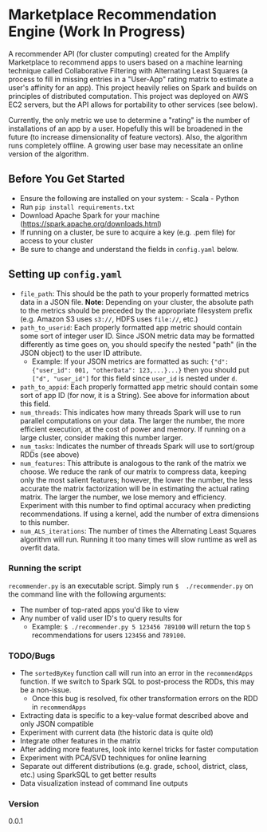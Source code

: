 # Marketplace Recommendation Engine (Work In Progress)

A recommender API (for cluster computing) created for the Amplify Marketplace to recommend apps to users based on a machine learning technique called Collaborative Filtering with Alternating Least Squares (a process to fill in missing entries in a "User-App" rating matrix to estimate a user's affinity for an app). This project heavily relies on Spark and builds on principles of distributed computation. This project was deployed on AWS EC2 servers, but the API allows for portability to other services (see below).

Currently, the only metric we use to determine a "rating" is the number of installations of an app by a user. Hopefully this will be broadened in the future (to increase dimensionality of feature vectors). Also, the algorithm runs completely offline. A growing user base may necessitate an online version of the algorithm.

## Before You Get Started
 - Ensure the following are installed on your system:
       - Scala
       - Python
 - Run `pip install requirements.txt`
 - Download Apache Spark for your machine (https://spark.apache.org/downloads.html)
 - If running on a cluster, be sure to acquire a key (e.g. .pem file) for access to your cluster
 - Be sure to change and understand the fields in `config.yaml` below.

## Setting up `config.yaml`
- `file_path`: This should be the path to your properly formatted metrics data in a JSON file. **Note**: Depending on your cluster, the absolute path to the metrics should be preceded by the appropriate filesystem prefix (e.g. Amazon S3 uses `s3://`, HDFS uses `file://`, etc.)
- `path_to_userid`: Each properly formatted app metric should contain some sort of integer user ID. Since JSON metric data may be formatted differently as time goes on, you should specify the nested "path" (in the JSON object) to the user ID attribute.
    - Example: If your JSON metrics are formatted as such:
 `{"d":{"user_id": 001, "otherData": 123,...}...}` then you should put `["d", "user_id"]` for this field since `user_id` is nested under `d`.
- `path_to_appid`: Each properly formatted app metric should contain some sort of app ID (for now, it is a String). See above for information about this field.
- `num_threads`: This indicates how many threads Spark will use to run parallel computations on your data. The larger the number, the more efficient execution, at the cost of power and memory. If running on a large cluster, consider making this number larger.
- `num_tasks`: Indicates the number of threads Spark will use to sort/group RDDs (see above)
- `num_features`: This attribute is analogous to the rank of the matrix we choose. We reduce the rank of our matrix to compress data, keeping only the most salient features; however, the lower the number, the less accurate the matrix factorization will be in estimating the actual rating matrix. The larger the number, we lose memory and efficiency. Experiment with this number to find optimal accuracy when predicting recommendations. If using a kernel, add the number of extra dimensions to this number.
- `num_ALS_iterations`: The number of times the Alternating Least Squares algorithm will run. Running it too many times will slow runtime as well as overfit data.
### Running the script
`recommender.py` is an executable script. Simply run `$  ./recommender.py` on the command line with the following arguments:
- The number of top-rated apps you'd like to view
- Any number of valid user ID's to query results for
    * Example: `$ ./recommender.py 5 123456 789100` will return the top `5` recommendations for users `123456` and `789100`.
### TODO/Bugs
- The `sortedByKey` function call will run into an error in the `recommendApps` function. If we switch to Spark SQL to post-process the RDDs, this may be a non-issue.
    - Once this bug is resolved, fix other transformation errors on the RDD in `recommendApps`
- Extracting data is specific to a key-value format described above and only JSON compatible
- Experiment with current data (the historic data is quite old)
- Integrate other features in the matrix
- After adding more features, look into kernel tricks for faster computation
- Experiment with PCA/SVD techniques for online learning
- Separate out different distributions (e.g. grade, school, district, class, etc.) using SparkSQL to get better results
- Data visualization instead of command line outputs
### Version
0.0.1
